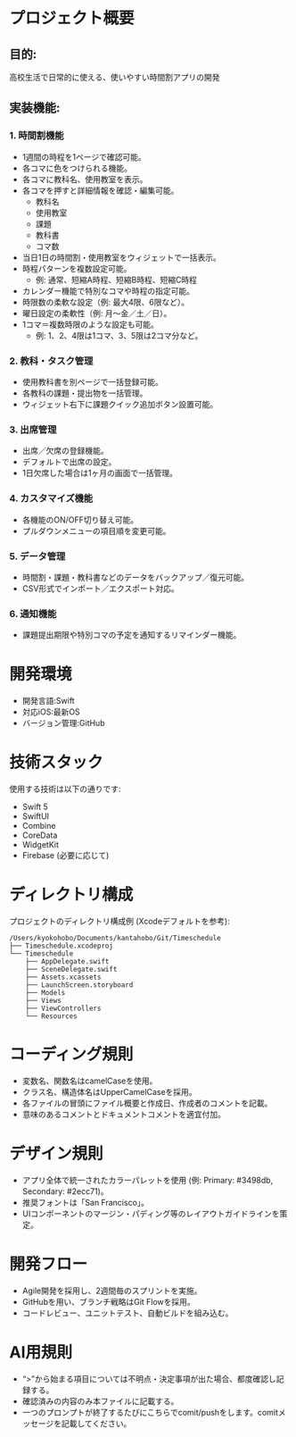 # プロジェクト概要
## 目的:
高校生活で日常的に使える、使いやすい時間割アプリの開発
## 実装機能:
### 1. 時間割機能

- 1週間の時程を1ページで確認可能。
- 各コマに色をつけられる機能。
- 各コマに教科名、使用教室を表示。
- 各コマを押すと詳細情報を確認・編集可能。
  - 教科名
  - 使用教室
  - 課題
  - 教科書
  - コマ数
- 当日1日の時間割・使用教室をウィジェットで一括表示。
- 時程パターンを複数設定可能。
  - 例: 通常、短縮A時程、短縮B時程、短縮C時程
- カレンダー機能で特別なコマや時程の指定可能。
- 時限数の柔軟な設定（例: 最大4限、6限など）。
- 曜日設定の柔軟性（例: 月〜金／土／日）。
- 1コマ＝複数時限のような設定も可能。
  - 例: 1、2、4限は1コマ、3、5限は2コマ分など。

### 2. 教科・タスク管理

- 使用教科書を別ページで一括登録可能。
- 各教科の課題・提出物を一括管理。
- ウィジェット右下に課題クイック追加ボタン設置可能。

### 3. 出席管理

- 出席／欠席の登録機能。
- デフォルトで出席の設定。
- 1日欠席した場合は1ヶ月の画面で一括管理。

### 4. カスタマイズ機能

- 各機能のON/OFF切り替え可能。
- プルダウンメニューの項目順を変更可能。

### 5. データ管理

- 時間割・課題・教科書などのデータをバックアップ／復元可能。
- CSV形式でインポート／エクスポート対応。

### 6. 通知機能

- 課題提出期限や特別コマの予定を通知するリマインダー機能。


# 開発環境

- 開発言語:Swift
- 対応iOS:最新OS
- バージョン管理:GitHub

# 技術スタック

使用する技術は以下の通りです:
- Swift 5
- SwiftUI
- Combine
- CoreData
- WidgetKit
- Firebase (必要に応じて)

# ディレクトリ構成

プロジェクトのディレクトリ構成例 (Xcodeデフォルトを参考):
```
/Users/kyokohobo/Documents/kantahobo/Git/Timeschedule
├── Timeschedule.xcodeproj
└── Timeschedule
    ├── AppDelegate.swift
    ├── SceneDelegate.swift
    ├── Assets.xcassets
    ├── LaunchScreen.storyboard
    ├── Models
    ├── Views
    ├── ViewControllers
    └── Resources
```

# コーディング規則

- 変数名、関数名はcamelCaseを使用。
- クラス名、構造体名はUpperCamelCaseを採用。
- 各ファイルの冒頭にファイル概要と作成日、作成者のコメントを記載。
- 意味のあるコメントとドキュメントコメントを適宜付加。

# デザイン規則

- アプリ全体で統一されたカラーパレットを使用 (例: Primary: #3498db, Secondary: #2ecc71)。
- 推奨フォントは「San Francisco」。
- UIコンポーネントのマージン・パディング等のレイアウトガイドラインを策定。

# 開発フロー

- Agile開発を採用し、2週間毎のスプリントを実施。
- GitHubを用い、ブランチ戦略はGit Flowを採用。
- コードレビュー、ユニットテスト、自動ビルドを組み込む。

# AI用規則

- “>”から始まる項目については不明点・決定事項が出た場合、都度確認し記録する。
- 確認済みの内容のみ本ファイルに記載する。
- 一つのプロンプトが終了するたびにこちらでcomit/pushをします。comitメッセージを記載してください。